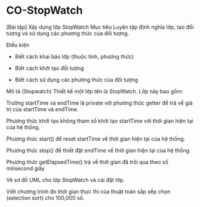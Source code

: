 # CO-StopWatch

[Bài tập] Xây dựng lớp StopWatch
Mục tiêu
Luyện tập định nghĩa lớp, tạo đối tượng và sử dụng các phương thức của đối tượng.

Điều kiện
- Biết cách khai báo lớp (thuộc tính, phương thức)

- Biết cách khởi tạo đối tượng

- Biết cách sử dụng các phương thức của đối tượng

Mô tả
(Stopwatch) Thiết kế một lớp tên là StopWatch. Lớp này bao gồm:

Trường startTime và endTime là private với phương thức getter để trả về giá trị của startTime và endTime.

Phương thức khởi tạo không tham số khởi tạo startTime với thời gian hiện tại của hệ thống.

Phương thức start() để reset startTime về thời gian hiện tại của hệ thống.

Phương thức stop() để thiết đặt endTime về thời gian hiện tại của hệ thống.

Phương thức getElapsedTime() trả về thời gian đã trôi qua theo số milisecond giây

Vẽ sơ đồ UML cho lớp StopWatch và cài đặt lớp.

Viết chương trình đo thời gian thực thi của thuật toán sắp xếp chọn (selection sort) cho 100,000 số.
